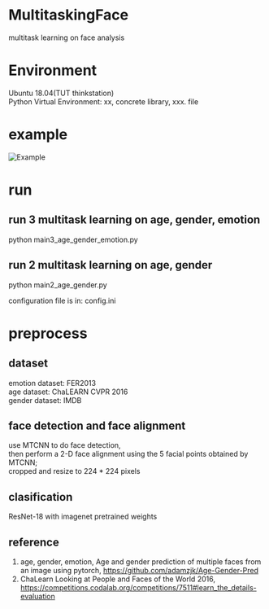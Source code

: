 # MultitaskingFace

multitask learning on face analysis

# Environment
Ubuntu 18.04(TUT thinkstation)    
Python Virtual Environment: xx, concrete library, xxx. file


# example

![Example](https://raw.githubusercontent.com/yipersevere/MultitaskingFace/master/example/example_03.png)


# run 
## run 3 multitask learning on age, gender, emotion
python main3_age_gender_emotion.py  

## run 2 multitask learning on age, gender
python main2_age_gender.py  


configuration file is in: config.ini  

# preprocess
## dataset
emotion dataset: FER2013  
age dataset: ChaLEARN CVPR 2016  
gender dataset: IMDB  

## face detection and face alignment
use MTCNN to do face detection,   
then perform a 2-D face alignment using the 5 facial points obtained by MTCNN;   
cropped and resize to 224 * 224 pixels  

## clasification
ResNet-18 with imagenet pretrained weights



## reference
1. age, gender, emotion, Age and gender prediction of multiple faces from an image using pytorch, https://github.com/adamzjk/Age-Gender-Pred 
2. ChaLearn Looking at People and Faces of the World 2016, https://competitions.codalab.org/competitions/7511#learn_the_details-evaluation 
